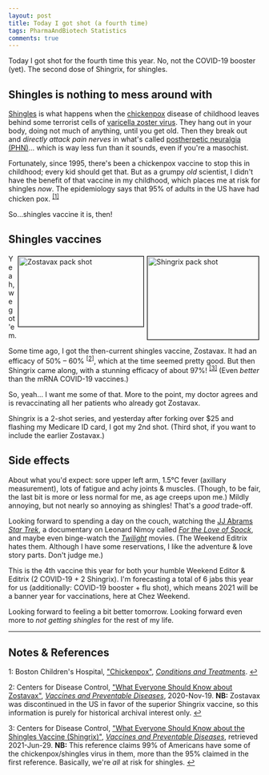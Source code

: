 ```yaml
---
layout: post
title: Today I got shot (a fourth time)
tags: PharmaAndBiotech Statistics
comments: true
---
```


Today I got shot for the fourth time this year.  No, not the COVID-19 booster (yet).  The
second dose of Shingrix, for shingles.  


## Shingles is nothing to mess around with  

[Shingles](https://en.wikipedia.org/wiki/Shingles) is what happens when the 
[chickenpox](https://en.wikipedia.org/wiki/Chickenpox) disease of childhood leaves behind
some terrorist cells of 
[varicella zoster virus](https://en.wikipedia.org/wiki/Varicella_zoster_virus).  They hang
out in your body, doing not much of anything, until you get old.  Then they break out and
_directly attack pain nerves_ in what's called
[postherpetic neuralgia (PHN)](https://en.wikipedia.org/wiki/Postherpetic_neuralgia)&hellip;
which is way less fun than it sounds, even if you're a masochist.  

Fortunately, since 1995, there's been a chickenpox vaccine to stop this in childhood;
every kid should get that.  But as a grumpy _old_ scientist, I didn't have the benefit of
that vaccine in my childhood, which places me at risk for shingles _now_.  The
epidemiology says that 95% of adults in the US have had chicken 
pox. <sup id="fn1a">[[1]](#fn1)</sup>  

So&hellip;shingles vaccine it is, then!  


## Shingles vaccines  

<img src="{{ site.baseurl }}/images/2021-06-29-today-i-got-shot-a-third-time-shingrix.jpg" width="222" height="166" alt="Shingrix pack shot" title="Shingrix pack shot" style="float: right; margin: 3px 3px 3px 3px; border: 1px solid #000000;"/>
<img src="{{ site.baseurl }}/images/2021-06-29-today-i-got-shot-a-third-time-zostavax.jpg" width="250" height="140" alt="Zostavax pack shot" title="Zostavax pack shot" style="float: right; margin: 3px 3px 3px 3px; border: 1px solid #000000;"/>
Yeah, we got 'em.  

Some time ago, I got the then-current shingles vaccine, Zostavax.  It had an efficacy of
50% &ndash; 60% <sup id="fn2a">[[2]](#fn2)</sup>, which at the time seemed pretty good.
But then Shingrix came along, with a stunning efficacy of 
about 97%! <sup id="fn3a">[[3]](#fn3)</sup>  (Even _better_ than the mRNA COVID-19
vaccines.)  

So, yeah&hellip; I want me some of that.  More to the point, my doctor agrees and is
revaccinating all her patients who already got Zostavax.  

Shingrix is a 2-shot series, and yesterday after forking over $25 and flashing my Medicare
ID card, I got my 2nd shot.  (Third shot, if you want to include the earlier Zostavax.)  


## Side effects  

About what you'd expect: sore upper left arm, 1.5&deg;C fever (axillary measurement), lots
of fatigue and achy joints &amp; muscles.  (Though, to be fair, the last bit is more or
less normal for me, as age creeps upon me.)  Mildly annoying, but not nearly so annoying
as shingles!  That's a _good_ trade-off.  

Looking forward to spending a day on the couch, watching the 
[JJ Abrams _Star Trek_](https://en.wikipedia.org/wiki/Star_Trek_(film)), a documentary on
Leonard Nimoy called [_For the Love of Spock_](https://www.netflix.com/title/80115102),
and maybe even binge-watch the [_Twilight_](https://en.wikipedia.org/wiki/Twilight_(novel_series))
movies. (The Weekend Editrix hates them. Although I have some reservations, I like the
adventure &amp; love story parts.  Don't judge me.)  

This is the 4th vaccine this year for both your humble Weekend Editor &amp; Editrix (2
COVID-19 + 2 Shingrix).  I'm forecasting a total of 6 jabs this year for us (additionally:
COVID-19 booster + flu shot), which means 2021 will be a banner year for vaccinations,
here at Chez Weekend.  

Looking forward to feeling a bit better tomorrow.  Looking forward even more to 
_not getting shingles_ for the rest of my life.  

---

## Notes &amp; References  

<!--
<sup id="fn1a">[[1]](#fn1)</sup>
<a id="fn1">1</a>: [↩](#fn1a)  
-->

<a id="fn1">1</a>: Boston Children's Hospital, ["Chickenpox"](https://www.childrenshospital.org/conditions-and-treatments/conditions/c/chickenpox), [_Conditions and Treatments_](https://www.childrenshospital.org/conditions-and-treatments/). [↩](#fn1a)  

<a id="fn2">2</a>: Centers for Disease Control, ["What Everyone Should Know about Zostavax"](https://www.cdc.gov/vaccines/vpd/shingles/public/zostavax/index.html), [_Vaccines and Preventable Diseases_](https://www.cdc.gov/vaccines/vpd/index.html), 2020-Nov-19.  __NB:__ Zostavax was discontinued in the US in favor of the superior Shingrix vaccine, so this information is purely for historical archival interest only. [↩](#fn2a)  

<a id="fn3">3</a>: Centers for Disease Control, ["What Everyone Should Know about the Shingles Vaccine (Shingrix)"](https://www.cdc.gov/vaccines/vpd/shingles/public/shingrix/index.html), [_Vaccines and Preventable Diseases_](https://www.cdc.gov/vaccines/vpd/index.html), retrieved 2021-Jun-29. __NB:__ This reference claims 99% of Americans have some of the chickenpox/shingles virus in them, more than the 95% claimed in the first reference.  Basically, we're _all_ at risk for shingles. [↩](#fn3a)  
